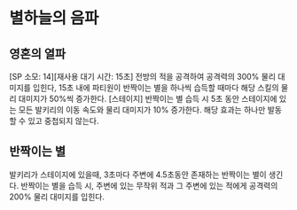 # 별하늘의 음파

## 영혼의 열파

[SP 소모: 14][재사용 대기 시간: 15초] 전방의 적을 공격하여 공격력의 300% 물리 대미지를 입힌다, 15초 내에 파티원이 반짝이는 별을 하나씩 습득할 때마다 해당 스킬의 물리 대미지가 50%씩 증가한다.
[스테이지] 반짝이는 별 습득 시 5초 동안 스테이지에 있는 모든 발키리의 이동 속도와 물리 대미지가 10% 증가한다. 해당 효과는 하나만 발동할 수 있고 중첩되지 않는다.

## 반짝이는 별

발키리가 스테이지에 있을때, 3초마다 주변에 4.5초동안 존재하는 반짝이는 별이 생긴다. 반짝이는 별을 습득 시, 주변에 있는 무작위 적과 그 주변에 있는 적에게 공격력의 200% 물리 대미지를 입힌다.
